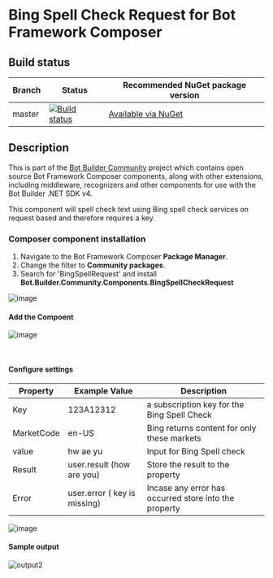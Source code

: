 
# Bing Spell Check Request for Bot Framework Composer

## Build status
| Branch | Status | Recommended NuGet package version |
| ------ | ------ | ------ |
| master | [![Build status](https://ci.appveyor.com/api/projects/status/b9123gl3kih8x9cb?svg=true)](https://ci.appveyor.com/project/garypretty/botbuilder-community) | [Available via NuGet](https://www.nuget.org/packages/Bot.Builder.Community.Components.BingSpellCheckRequest/) |

## Description

This is part of the [Bot Builder Community](https://github.com/botbuildercommunity) project which contains open source Bot Framework Composer components, along with other extensions, including middleware, recognizers and other components for use with the Bot Builder .NET SDK v4.

This component will spell check text using Bing spell check services on request based and therefore requires a key.

### Composer component installation

1. Navigate to the Bot Framework Composer **Package Manager**.
2. Change the filter to **Community packages**.
3. Search for 'BingSpellRequest' and install **Bot.Builder.Community.Components.BingSpellCheckRequest**

![image](https://user-images.githubusercontent.com/16264167/122235026-a528fe00-cebd-11eb-974a-bba3e02fd64d.png)



#### Add the Compoent <BR>

![image](https://user-images.githubusercontent.com/16264167/121934535-b05a1d80-cd47-11eb-861f-bac87993daff.png)

<BR>

#### Configure settings
  
| Property | Example Value | Description  |
| ---- | ----------- | ----------- |
| Key | 123A12312 | a subscription key for the Bing Spell Check |
|MarketCode | en-US |Bing returns content for only these markets | 
|value | hw ae yu | Input for Bing Spell check | 
|Result | user.result (how are you) | Store the result to the property| 
|Error  | user.error ( key is missing) | Incase any error has occurred store into the property | 

![image](https://user-images.githubusercontent.com/16264167/121934572-be0fa300-cd47-11eb-808c-3816a5d18aaf.png)
 
 
 
#### Sample output
   
 ![output2](https://user-images.githubusercontent.com/16264167/122202104-fe346a00-ce9c-11eb-84c7-a521c33bd1a1.png)
   
    
